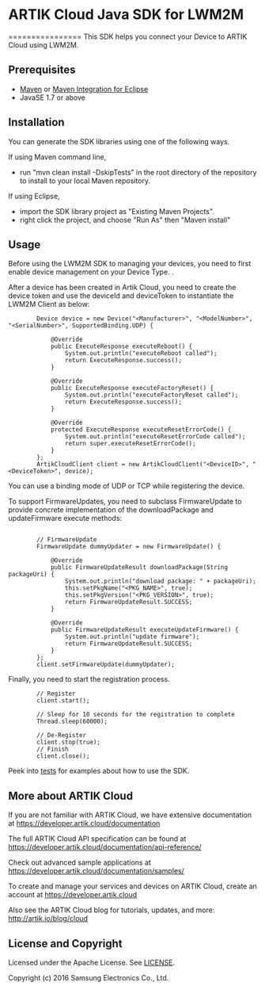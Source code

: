 # ARTIK Cloud Java SDK for LWM2M
================
This SDK helps you connect your Device to ARTIK Cloud using LWM2M. 

Prerequisites
-------------

 * [Maven](http://maven.apache.org/) or [Maven Integration for Eclipse](https://www.eclipse.org/m2e/)
 * JavaSE 1.7 or above 

Installation
---------------------

You can generate the SDK libraries using one of the following ways. 

If using Maven command line,
- run "mvn clean install -DskipTests" in the root directory of the repository to install to your local Maven repository.

If using Eclipse, 
- import the SDK library project as "Existing Maven Projects".
- right click the project, and choose "Run As" then "Maven install"


Usage
------

Before using the LWM2M SDK to managing your devices, you need to first enable device management on your Device Type. <INSERT LINK TO DOCUMENTATION HERE>.

After a device has been created in Artik Cloud, you need to create the device token and use the deviceId and deviceToken to instantiate the LWM2M Client as below:

~~~
        Device device = new Device("<Manufacturer>", "<ModelNumber>", "<SerialNumber>", SupportedBinding.UDP) {
            
            @Override
            public ExecuteResponse executeReboot() {
                System.out.println("executeReboot called");
                return ExecuteResponse.success();
            }
            
            @Override
            public ExecuteResponse executeFactoryReset() {
                System.out.println("executeFactoryReset called");
                return ExecuteResponse.success();
            }
            
            @Override
            protected ExecuteResponse executeResetErrorCode() {
                System.out.println("executeResetErrorCode called");
                return super.executeResetErrorCode();
            }
        };
        ArtikCloudClient client = new ArtikCloudClient("<DeviceID>", "<DeviceToken>", device);
~~~

You can use a binding mode of UDP or TCP while registering the device.

To support FirmwareUpdates, you need to subclass FirmwareUpdate to provide concrete implementation of the downloadPackage and updateFirmware execute methods:
~~~

        // FirmwareUpdate
        FirmwareUpdate dummyUpdater = new FirmwareUpdate() {
            
            @Override
            public FirmwareUpdateResult downloadPackage(String packageUri) {
                System.out.println("download package: " + packageUri);
                this.setPkgName("<PKG_NAME>", true);
                this.setPkgVersion("<PKG_VERSION>", true);
                return FirmwareUpdateResult.SUCCESS;
            }
            
            @Override
            public FirmwareUpdateResult executeUpdateFirmware() {
                System.out.println("update firmware");
                return FirmwareUpdateResult.SUCCESS;
            }
        };
        client.setFirmwareUpdate(dummyUpdater);
~~~

Finally, you need to start the registration process. 

~~~
        // Register
        client.start();
        
        // Sleep for 10 seconds for the registration to complete
        Thread.sleep(60000);
        
        // De-Register
        client.stop(true);
        // Finish
        client.close();
~~~

Peek into [tests](https://github.com/artikcloud/artikcloud-lwm2m-java/tree/master/src/test/java/cloud/artik/lwm2m) for examples about how to use the SDK.

More about ARTIK Cloud
----------------------

If you are not familiar with ARTIK Cloud, we have extensive documentation at https://developer.artik.cloud/documentation

The full ARTIK Cloud API specification can be found at https://developer.artik.cloud/documentation/api-reference/

Check out advanced sample applications at https://developer.artik.cloud/documentation/samples/

To create and manage your services and devices on ARTIK Cloud, create an account at https://developer.artik.cloud

Also see the ARTIK Cloud blog for tutorials, updates, and more: http://artik.io/blog/cloud

License and Copyright
---------------------

Licensed under the Apache License. See [LICENSE](LICENSE).

Copyright (c) 2016 Samsung Electronics Co., Ltd.
